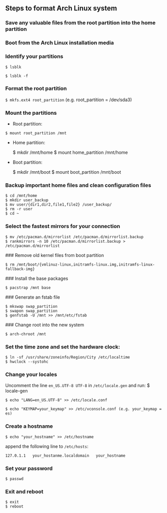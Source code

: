 Steps to format Arch Linux system
---------------------------------

### Save any valuable files from the root partition into the home partition

### Boot from the Arch Linux installation media

### Identify your partitions

`$ lsblk`

`$ lsblk -f`

### Format the  root partition

`$ mkfs.ext4 root_partition` (e.g. root_partition = /dev/sda3)

### Mount the partitions

* Root partition:

`$ mount root_partition /mnt`

* Home partition:

    $ mkdir /mnt/home
    $ mount home_partition /mnt/home

* Boot partition:

    $ mkdir /mnt/boot
    $ mount boot_partition /mnt/boot

### Backup important home files and clean configuration files

    $ cd /mnt/home
    $ mkdir user_backup
    $ mv user/{dir1,dir2,file1,file2} /user_backup/
    $ rm -r user
    $ cd ~

### Select the fastest mirrors for your connection

    $ mv /etc/pacman.d/mirrorlist /etc/pacman.d/mirrorlist.backup
    $ rankmirrors -n 10 /etc/pacman.d/mirrorlist.backup > /etc/pacman.d/mirrorlist

### Remove old kernel files from boot partition

    $ rm /mnt/boot/{vmlinuz-linux,initramfs-linux.img,initramfs-linux-fallback-img}

### Install the base packages

    $ pacstrap /mnt base

### Generate an fstab file

    $ mkswap swap_partition
    $ swapon swap_partition
    $ genfstab -U /mnt >> /mnt/etc/fstab

### Change root into the new system

    $ arch-chroot /mnt

### Set the time zone and set the hardware clock:

    $ ln -sf /usr/share/zoneinfo/Region/City /etc/localtime
    $ hwclock --systohc

### Change your locales

  Uncomment the line `en_US.UTF-8 UTF-8` in `/etc/locale.gen` and run:
    $ locale-gen

    $ echo "LANG=en_US.UTF-8" >> /etc/locale.conf

    $ echo "KEYMAP=your_keymap" >> /etc/vconsole.conf (e.g. your_keymap = es)

### Create a hostname

    $ echo "your_hostname" >> /etc/hostname

append the following line to `/etc/hosts`:

    127.0.1.1   your_hostanme.localdomain   your_hostname

### Set your password

    $ passwd

### Exit and reboot

    $ exit
    $ reboot
